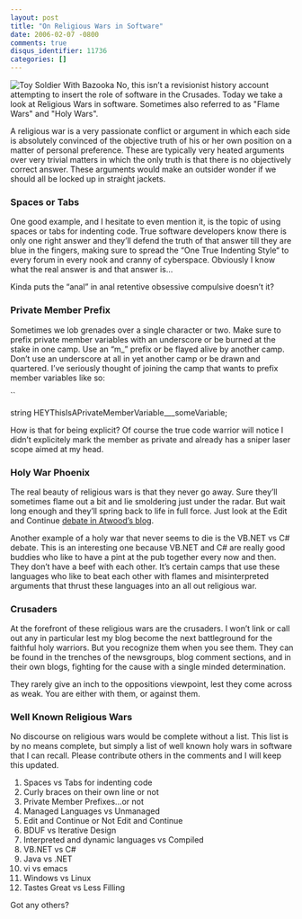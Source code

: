 ```yaml
---
layout: post
title: "On Religious Wars in Software"
date: 2006-02-07 -0800
comments: true
disqus_identifier: 11736
categories: []
---
```

![Toy Soldier With
Bazooka](http://haacked.com/images/SoldierWithBazooka.jpg) No, this
isn’t a revisionist history account attempting to insert the role of
software in the Crusades. Today we take a look at Religious Wars in
software. Sometimes also referred to as "Flame Wars" and "Holy Wars".

A religious war is a very passionate conflict or argument in which each
side is absolutely convinced of the objective truth of his or her own
position on a matter of personal preference. These are typically very
heated arguments over very trivial matters in which the only truth is
that there is no objectively correct answer. These arguments would make
an outsider wonder if we should all be locked up in straight jackets.

### Spaces or Tabs

One good example, and I hesitate to even mention it, is the topic of
using spaces or tabs for indenting code. True software developers know
there is only one right answer and they’ll defend the truth of that
answer till they are blue in the fingers, making sure to spread the “One
True Indenting Style“ to every forum in every nook and cranny of
cyberspace. Obviously I know what the real answer is and that answer
is...

Kinda puts the “anal” in anal retentive obsessive compulsive doesn’t it?

### Private Member Prefix

Sometimes we lob grenades over a single character or two. Make sure to
prefix private member variables with an underscore or be burned at the
stake in one camp. Use an “m\_” prefix or be flayed alive by another
camp. Don’t use an underscore at all in yet another camp or be drawn and
quartered. I’ve seriously thought of joining the camp that wants to
prefix member variables like so:

``

string HEYThisIsAPrivateMemberVariable\_\_\_someVariable;

How is that for being explicit? Of course the true code warrior will
notice I didn’t explicitely mark the member as private and already has a
sniper laser scope aimed at my head.

### Holy War Phoenix

The real beauty of religious wars is that they never go away. Sure
they’ll sometimes flame out a bit and lie smoldering just under the
radar. But wait long enough and they’ll spring back to life in full
force. Just look at the Edit and Continue [debate in Atwood’s
blog](http://www.codinghorror.com/blog/archives/000507.html "Revisiting Edit and Continue").

Another example of a holy war that never seems to die is the VB.NET vs
C\# debate. This is an interesting one because VB.NET and C\# are really
good buddies who like to have a pint at the pub together every now and
then. They don’t have a beef with each other. It’s certain camps that
use these languages who like to beat each other with flames and
misinterpreted arguments that thrust these languages into an all out
religious war.

### Crusaders

At the forefront of these religious wars are the crusaders. I won’t link
or call out any in particular lest my blog become the next battleground
for the faithful holy warriors. But you recognize them when you see
them. They can be found in the trenches of the newsgroups, blog comment
sections, and in their own blogs, fighting for the cause with a single
minded determination.

They rarely give an inch to the oppositions viewpoint, lest they come
across as weak. You are either with them, or against them.

### Well Known Religious Wars

No discourse on religious wars would be complete without a list. This
list is by no means complete, but simply a list of well known holy wars
in software that I can recall. Please contribute others in the comments
and I will keep this updated.

1.  Spaces vs Tabs for indenting code
2.  Curly braces on their own line or not
3.  Private Member Prefixes...or not
4.  Managed Languages vs Unmanaged
5.  Edit and Continue or Not Edit and Continue
6.  BDUF vs Iterative Design
7.  Interpreted and dynamic languages vs Compiled
8.  VB.NET vs C\#
9.  Java vs .NET
10. vi vs emacs
11. Windows vs Linux
12. Tastes Great vs Less Filling

Got any others?

